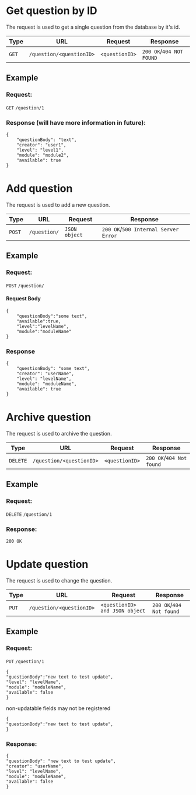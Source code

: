 
# Get question by ID 

The request is used to get a single question from the database by it's id.

| Type | URL | Request | Response |
|------|-----|---------|----------|
| `GET`|`/question/<questionID>`|`<questionID>`|`200 OK`/`404 NOT FOUND`|

## Example

### Request:
`GET` `/question/1`

### Response (will have more information in future):

```
{
    "questionBody": "text",
    "creator": "user1",
    "level": "level1",
    "module": "module2",
    "available": true
}
```

# Add question

The request is used to add a new question.

| Type | URL | Request | Response |
|------|-----|---------|----------|
| `POST`|`/question/`|`JSON object`|`200 OK`/`500 Internal Server Error`|

## Example
### Request:
`POST` `/question/`

#### Request Body
```
{
    "questionBody":"some text",
    "available":true,
    "level":"levelName",
    "module":"moduleName"
}
```

### Response 

```
{
    "questionBody": "some text",
    "creator": "userName",
    "level": "levelName",
    "module": "moduleName",
    "available": true
}
```

# Archive question

The request is used to archive the question.


| Type | URL | Request | Response |
|------|-----|---------|----------|
| `DELETE`|`/question/<questionID>`|`<questionID>`|`200 OK`/`404 Not found`|

## Example
### Request:
`DELETE` `/question/1`

### Response:

`200 OK`

# Update question

The request is used to change the question.

| Type | URL | Request | Response |
|------|-----|---------|----------|
| `PUT`|`/question/<questionID>`|`<questionID> and JSON object`|`200 OK`/`404 Not found`|

## Example
### Request:
`PUT` `/question/1`

```
{
"questionBody":"new text to test update",
"level": "levelName",
"module": "moduleName",
"available": false
}
```
non-updatable fields may not be registered

```
{
"questionBody":"new text to test update",
}
```

### Response:
```
{
"questionBody": "new text to test update",
"creator": "userName",
"level": "levelName",
"module": "moduleName",
"available": false
}
```